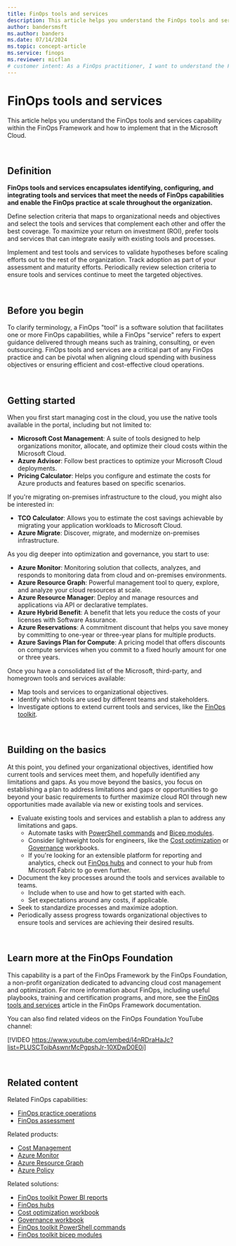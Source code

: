 ```yaml
---
title: FinOps tools and services
description: This article helps you understand the FinOps tools and services capability within the FinOps Framework and how to implement that in the Microsoft Cloud.
author: bandersmsft
ms.author: banders
ms.date: 07/14/2024
ms.topic: concept-article
ms.service: finops
ms.reviewer: micflan
# customer intent: As a FinOps practitioner, I want to understand the FinOps tools and services capability so that I can implement it in the Microsoft Cloud.
---
```


<!-- markdownlint-disable-next-line MD025 -->
# FinOps tools and services

This article helps you understand the FinOps tools and services capability within the FinOps Framework and how to implement that in the Microsoft Cloud.

<br>

## Definition

**FinOps tools and services encapsulates identifying, configuring, and integrating tools and services that meet the needs of FinOps capabilities and enable the FinOps practice at scale throughout the organization.**

Define selection criteria that maps to organizational needs and objectives and select the tools and services that complement each other and offer the best coverage. To maximize your return on investment (ROI), prefer tools and services that can integrate easily with existing tools and processes.

Implement and test tools and services to validate hypotheses before scaling efforts out to the rest of the organization. Track adoption as part of your assessment and maturity efforts. Periodically review selection criteria to ensure tools and services continue to meet the targeted objectives.

<br>

## Before you begin

To clarify terminology, a FinOps "tool" is a software solution that facilitates one or more FinOps capabilities, while a FinOps "service" refers to expert guidance delivered through means such as training, consulting, or even outsourcing. FinOps tools and services are a critical part of any FinOps practice and can be pivotal when aligning cloud spending with business objectives or ensuring efficient and cost-effective cloud operations.

<br>

## Getting started

When you first start managing cost in the cloud, you use the native tools available in the portal, including but not limited to:

- **Microsoft Cost Management**: A suite of tools designed to help organizations monitor, allocate, and optimize their cloud costs within the Microsoft Cloud.
- **Azure Advisor**: Follow best practices to optimize your Microsoft Cloud deployments.  
- **Pricing Calculator**: Helps you configure and estimate the costs for Azure products and features based on specific scenarios.  

If you're migrating on-premises infrastructure to the cloud, you might also be interested in:

- **TCO Calculator**: Allows you to estimate the cost savings achievable by migrating your application workloads to Microsoft Cloud.  
- **Azure Migrate**: Discover, migrate, and modernize on-premises infrastructure.

As you dig deeper into optimization and governance, you start to use:

- **Azure Monitor**: Monitoring solution that collects, analyzes, and responds to monitoring data from cloud and on-premises environments.
- **Azure Resource Graph**: Powerful management tool to query, explore, and analyze your cloud resources at scale.
- **Azure Resource Manager**: Deploy and manage resources and applications via API or declarative templates.
- **Azure Hybrid Benefit**: A benefit that lets you reduce the costs of your licenses with Software Assurance.  
- **Azure Reservations**: A commitment discount that helps you save money by committing to one-year or three-year plans for multiple products.  
- **Azure Savings Plan for Compute**: A pricing model that offers discounts on compute services when you commit to a fixed hourly amount for one or three years.


Once you have a consolidated list of the Microsoft, third-party, and homegrown tools and services available:

- Map tools and services to organizational objectives.
- Identify which tools are used by different teams and stakeholders.
- Investigate options to extend current tools and services, like the [FinOps toolkit](https://aka.ms/finops/toolkit).
<br>

## Building on the basics

At this point, you defined your organizational objectives, identified how current tools and services meet them, and hopefully identified any limitations and gaps. As you move beyond the basics, you focus on establishing a plan to address limitations and gaps or opportunities to go beyond your basic requirements to further maximize cloud ROI through new opportunities made available via new or existing tools and services.

- Evaluate existing tools and services and establish a plan to address any limitations and gaps.
  - Automate tasks with [PowerShell commands](https://aka.ms/ftk/ps) and [Bicep modules](https://aka.ms/ftk/bicep).
  - Consider lightweight tools for engineers, like the [Cost optimization](../../toolkit/optimization-workbook/cost-optimization-workbook.md) or [Governance](https://microsoft.github.io/finops-toolkit/governance-workbook) workbooks.
  - If you're looking for an extensible platform for reporting and analytics, check out [FinOps hubs](https://aka.ms/finops/hubs) and connect to your hub from Microsoft Fabric to go even further.
- Document the key processes around the tools and services available to teams.
  - Include when to use and how to get started with each.
  - Set expectations around any costs, if applicable.
- Seek to standardize processes and maximize adoption.
- Periodically assess progress towards organizational objectives to ensure tools and services are achieving their desired results.

<br>

## Learn more at the FinOps Foundation

This capability is a part of the FinOps Framework by the FinOps Foundation, a non-profit organization dedicated to advancing cloud cost management and optimization. For more information about FinOps, including useful playbooks, training and certification programs, and more, see the [FinOps tools and services](https://www.finops.org/framework/capabilities/finops-tools-services/) article in the FinOps Framework documentation.

You can also find related videos on the FinOps Foundation YouTube channel:

[!VIDEO https://www.youtube.com/embed/I4nRDraHaJc?list=PLUSCToibAswnrMcPgpshJr-10XDwD0E0i]

<br>

## Related content

Related FinOps capabilities:

- [FinOps practice operations](./operations.md)
- [FinOps assessment](./assessment.md)

Related products:

- [Cost Management](/azure/cost-management-billing/costs/)
- [Azure Monitor](/azure/azure-monitor/)
- [Azure Resource Graph](/azure/governance/resource-graph/)
- [Azure Policy](/azure/governance/policy/)

Related solutions:

- [FinOps toolkit Power BI reports](https://aka.ms/ftk/pbi)
- [FinOps hubs](https://aka.ms/finops/hubs)
- [Cost optimization workbook](../../toolkit/optimization-workbook/cost-optimization-workbook.md)
- [Governance workbook](https://microsoft.github.io/finops-toolkit/governance-workbook)
- [FinOps toolkit PowerShell commands](https://aka.ms/ftk/ps)
- [FinOps toolkit bicep modules](https://aka.ms/ftk/bicep)

<br>
